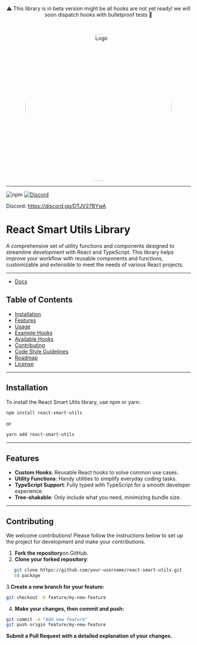 
  <p align="center">
    ⚠️ This library is in beta version might be all hooks are not yet ready! we will soon dispatch hooks with bulletproof tests 🚀
  </p>

  <br />
 

  <p align="center">
   <img src="https://github.com/user-attachments/assets/0dd59f4a-f058-46f8-a6db-015cf9bd2f70" alt="Logo" width="400" height="400" style="border-radius: 50%;" />
  </p>

  ---


![npm](https://img.shields.io/npm/v/react-smart-utils) 
[![Discord](https://img.shields.io/discord/123456789012345678)](https://discord.gg/DTJV27BYwA)

Discord: https://discord.gg/DTJV27BYwA






# React Smart Utils Library

A comprehensive set of utility functions and components designed to streamline development with React and TypeScript. This library helps improve your workflow with reusable components and functions, customizable and extensible to meet the needs of various React projects.

---

- [Docs](https://react-smart-utils.netlify.app/)


## Table of Contents

- [Installation](#installation)
- [Features](#features)
- [Usage](#usage)
- [Example Hooks](#example-hooks)
- [Available Hooks](#available-hooks)
- [Contributing](#contributing)
- [Code Style Guidelines](#code-style-guidelines)
- [Roadmap](#roadmap)
- [License](#license)

---

## Installation

To install the React Smart Utils library, use npm or yarn:


```bash
npm install react-smart-utils
```
  or 
 
```bash
yarn add react-smart-utils
```
---

## Features

- **Custom Hooks**: Reusable React hooks to solve common use cases.
- **Utility Functions**: Handy utilities to simplify everyday coding tasks.
- **TypeScript Support**: Fully typed with TypeScript for a smooth developer experience.
- **Tree-shakable**: Only include what you need, minimizing bundle size.

---




## Contributing

We welcome contributions! Please follow the instructions below to set up the project for development and make your contributions.

1. **Fork the repository**on GitHub.
2. **Clone your forked repository**:

```bash
   git clone https://github.com/your-username/react-smart-utils.git
   cd package
```
   
   
3.**Create a new branch for your feature:**

```bash
git checkout -b feature/my-new-feature
```


4. **Make your changes, then commit and push:**

```bash
git commit -m "Add new feature"
git push origin feature/my-new-feature
```

**Submit a Pull Request with a detailed explanation of your changes.**
